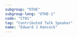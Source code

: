 ```yaml
---
subgroup: "OTHE"
subgroup-long: "OTHE-1"
code: "CT01"
tag: "Contributed Talk Speaker"
name: "Edward J Hancock"
---
```

